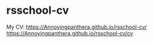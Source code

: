 # rsschool-cv
My CV:  https://Annoyingpanthera.github.io/rsschool-cv/
https://Annoyingpanthera.github.io/rsschool-cv/cv

